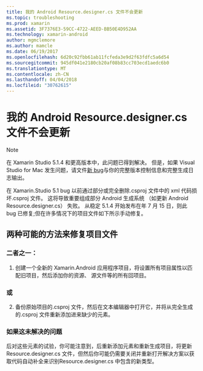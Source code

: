 ```yaml
---
title: 我的 Android Resource.designer.cs 文件不会更新
ms.topic: troubleshooting
ms.prod: xamarin
ms.assetid: 3F7376E3-59CC-4722-AEED-BB50E4D952AA
ms.technology: xamarin-android
author: mgmclemore
ms.author: mamcle
ms.date: 06/19/2017
ms.openlocfilehash: 6d20c92fbb61ab11fcfeda3e9d2f63fdfc5a6d54
ms.sourcegitcommit: 945df041e2180cb20af08b83cc703ecd1aedc6b0
ms.translationtype: MT
ms.contentlocale: zh-CN
ms.lasthandoff: 04/04/2018
ms.locfileid: "30762615"
---
```

# <a name="my-android-resourcedesignercs-file-will-not-update"></a>我的 Android Resource.designer.cs 文件不会更新

> [!NOTE]
> 在 Xamarin Studio 5.1.4 和更高版本中，此问题已得到解决。 但是，如果 Visual Studio for Mac 发生问题，请文件[新 bug](~/cross-platform/troubleshooting/questions/howto-file-bug.md)与你的完整版本控制信息和完整生成日志输出。

在 Xamarin.Studio 5.1 bug 以前通过部分或完全删除.csproj 文件中的 xml 代码损坏.csproj 文件。 这将导致重要组成部分 Android 生成系统 （如更新 Android Resource.designer.cs） 失败。 从稳定 5.1.4 开始发布在年 7 月 15 日，则此 bug 已修复;但在许多情况下的项目文件如下所示手动修复。


## <a name="two-possible-approaches-to-fixing-up-the-project-file"></a>两种可能的方法来修复项目文件

### <a name="either"></a>二者之一：

1) 创建一个全新的 Xamarin.Android 应用程序项目，将设置所有项目属性以匹配旧项目，然后添加你的资源、 源文件等的所有回项目。

### <a name="or"></a>或

2) 备份原始项目的.csproj 文件，然后在文本编辑器中打开它，并将从完全生成的.csproj 文件重新添加进来缺少的元素。

### <a name="if-this-does-not-solve-the-problem"></a>如果这未解决的问题

后对这些元素的试验，你可能注意到，后重新添加元素和重新生成项目，将更新 Resource.designer.cs 文件，但然后你可能仍需要关闭并重新打开解决方案以获取代码自动补全来识别Resource.designer.cs 中包含的新类型。 
